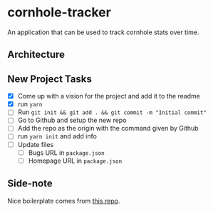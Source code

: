 # cornhole-tracker

An application that can be used to track cornhole stats over time.

## Architecture



## New Project Tasks

- [x] Come up with a vision for the project and add it to the readme
- [x] run `yarn`
- [ ] Run `git init && git add . && git commit -m "Initial commit"`
- [ ] Go to Github and setup the new repo
- [ ] Add the repo as the origin with the command given by Github
- [ ] run `yarn init` and add info
- [ ] Update files
  - [ ] Bugs URL in `package.json`
  - [ ] Homepage URL in `package.json`

## Side-note

Nice boilerplate comes from [this repo](https://github.com/jsynowiec/node-typescript-boilerplate).